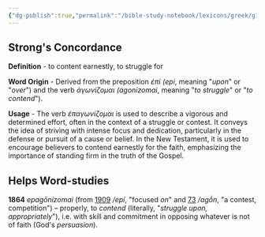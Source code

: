```yaml
---
{"dg-publish":true,"permalink":"/bible-study-notebook/lexicons/greek/g1864-epagonizomai/","tags":["Greek/G1864-epagónizomai"],"created":"2025-06-02T23:52:02.344-04:00","updated":"2025-06-04T01:40:35.390-04:00"}
---
```



## Strong's Concordance

**Definition** - to content earnestly, to struggle for

**Word Origin** - Derived from the preposition *ἐπί (epi*, meaning "*upon*" or "*over*") and the verb *ἀγωνίζομαι (agonizomai*, meaning "*to struggle*" or "*to contend*").

**Usage** - The verb *ἐπαγωνίζομαι* is used to describe a vigorous and determined effort, often in the context of a struggle or contest. It conveys the idea of striving with intense focus and dedication, particularly in the defense or pursuit of a cause or belief. In the New Testament, it is used to encourage believers to contend earnestly for the faith, emphasizing the importance of standing firm in the truth of the Gospel.

## Helps Word-studies

**1864** *epagōnízomai* (from [1909](https://biblehub.com/greek/1909.htm) */epí*, "focused *on*" and [73](https://biblehub.com/greek/73.htm) */agṓn*, "a contest, competition") – properly, to *contend* (literally, "*struggle upon, appropriately*"), i.e. with skill and commitment in opposing whatever is not of faith (God's *persuasion*).
